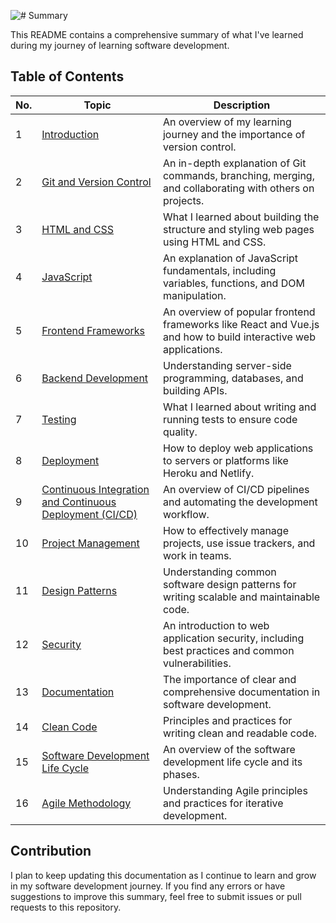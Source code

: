 ![# Summary](https://github.com/basemmajali/GeeksForGeeks.gif)

This README contains a comprehensive summary of what I've learned during my journey of learning software development.

## Table of Contents

| No. | Topic                                                       | Description                                                                                      |
|-----|-------------------------------------------------------------|--------------------------------------------------------------------------------------------------|
| 1   | [Introduction](./Introduction.md)                       | An overview of my learning journey and the importance of version control.                       |
| 2   | [Git and Version Control](./Git.md)  | An in-depth explanation of Git commands, branching, merging, and collaborating with others on projects. |
| 3   | [HTML and CSS](./02_html_and_css.md)                        | What I learned about building the structure and styling web pages using HTML and CSS.            |
| 4   | [JavaScript](./03_javascript.md)                            | An explanation of JavaScript fundamentals, including variables, functions, and DOM manipulation. |
| 5   | [Frontend Frameworks](./04_frontend_frameworks.md)         | An overview of popular frontend frameworks like React and Vue.js and how to build interactive web applications. |
| 6   |[Backend Development](./05_backend_development.md)          | Understanding server-side programming, databases, and building APIs.                             |
| 7   | [Testing](./07_testing.md)                                  | What I learned about writing and running tests to ensure code quality.                           |
| 8   | [Deployment](./08_deployment.md)                            | How to deploy web applications to servers or platforms like Heroku and Netlify.                  |
| 9   | [Continuous Integration and Continuous Deployment (CI/CD)](./09_ci_cd.md) | An overview of CI/CD pipelines and automating the development workflow.                         |
| 10  | [Project Management](./10_project_management.md)           | How to effectively manage projects, use issue trackers, and work in teams.                        |
| 11  | [Design Patterns](./11_design_patterns.md)                  | Understanding common software design patterns for writing scalable and maintainable code.        |
| 12  | [Security](./12_security.md)                                | An introduction to web application security, including best practices and common vulnerabilities. |
| 13  | [Documentation](./13_documentation.md)                      | The importance of clear and comprehensive documentation in software development.                 |
| 14  | [Clean Code](./14_clean_code.md)                            | Principles and practices for writing clean and readable code.                                     |
| 15  | [Software Development Life Cycle](./15_sdlc.md)             | An overview of the software development life cycle and its phases.                                |
| 16  | [Agile Methodology](./16_agile_methodology.md)              | Understanding Agile principles and practices for iterative development.                           |

## Contribution

I plan to keep updating this documentation as I continue to learn and grow in my software development journey. If you find any errors or have suggestions to improve this summary, feel free to submit issues or pull requests to this repository.

